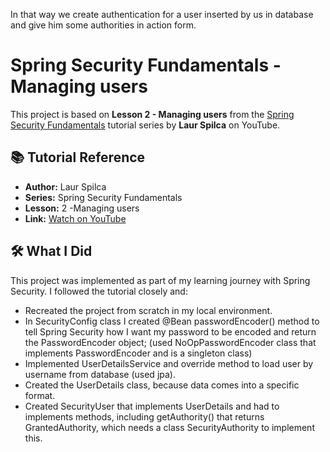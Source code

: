 
In that way we create authentication for a user inserted by us in database and give him some authorities in action form.

# Spring Security Fundamentals - Managing users

This project is based on **Lesson 2 - Managing users** from
the [Spring Security Fundamentals](https://www.youtube.com/playlist?list=PLEocw3gLFc8X_a8hGWGaBnSkPFJmbb8QP) tutorial
series by **Laur Spilca** on
YouTube.

## 📚 Tutorial Reference

- **Author:** Laur Spilca
- **Series:** Spring Security Fundamentals
- **Lesson:** 2 -Managing users
- **Link:** [Watch on YouTube](https://www.youtube.com/watch?v=dFvbHZ8CuKM&list=PLEocw3gLFc8X_a8hGWGaBnSkPFJmbb8QP&index=2)

## 🛠️ What I Did

This project was implemented as part of my learning journey with Spring Security. I followed the tutorial closely and:

- Recreated the project from scratch in my local environment.
- In SecurityConfig class I created @Bean passwordEncoder() method to tell Spring Security how I want my password to be encoded and return the PasswordEncoder object; (used NoOpPasswordEncoder class that implements PasswordEncoder and is a singleton class)
- Implemented UserDetailsService and override method to load user by username from database (used jpa).
- Created the UserDetails class, because data comes into a specific format.
- Created SecurityUser that implements UserDetails and had to implements methods, including getAuthority() that returns GrantedAuthority, which needs a class SecurityAuthority to implement this.
